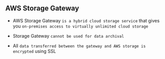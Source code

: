 ## AWS Storage Gateway

- AWS Storage Gateway `is a hybrid cloud storage service` that gives you `on-premises access to virtually unlimited cloud storage`

- Storage Gateway `cannot be used for data archival`

- All `data transferred between the gateway and AWS storage is encrypted` using SSL

